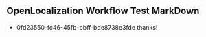 ## OpenLocalization Workflow Test MarkDown
* 0fd23550-fc46-45fb-bbff-bde8738e3fde thanks!

<!--HONumber=Jul16_HO3-->


